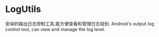 # LogUtils
安卓的输出日志控制工具,能方便查看和管理日志级别.
Android's output log control tool, can view and manage the log level.
